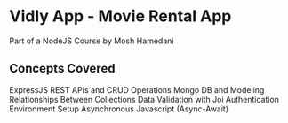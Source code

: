 # Vidly App - Movie Rental App
Part of a NodeJS Course by Mosh Hamedani
## Concepts Covered
ExpressJS
REST APIs and CRUD Operations
Mongo DB and Modeling Relationships Between Collections
Data Validation with Joi
Authentication
Environment Setup
Asynchronous Javascript (Async-Await)
